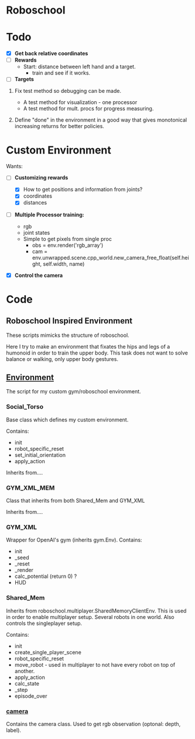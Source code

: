 Roboschool
==========

# Todo

- [x] **Get back relative coordinates**
- [ ] **Rewards**
	- Start: distance between left hand and a target.
		- train and see if it works.
- [ ] **Targets**

1. Fix test method so debugging can be made.
	 * A test method for visualization - one processor
	 * A test method for mult. procs for progress measuring.
	
2. Define "done" in the environment in a good way that gives monotonical increasing returns for better policies.


# Custom Environment
Wants:
- [ ] **Customizing rewards**
	* [x] How to get positions and information from joints?
	* [x] coordinates
	* [x] distances

- [ ] **Multiple Processor training:**
	* rgb
	* joint states 
	* Simple to get pixels from single proc
		* obs = env.render('rgb_array')
		* cam = env.unwrapped.scene.cpp_world.new_camera_free_float(self.height, self.width, name)

- [x] **Control the camera**


# Code
## Roboschool Inspired Environment
These scripts mimicks the structure of roboschool.

Here I try to make an environment that fixates the hips and legs of a humonoid in order to train the upper body. This task does not want to solve balance or walking, only upper body gestures.

## [Environment](environment.py)
The script for my custom gym/roboschool environment.

### Social_Torso 
Base class which defines my custom environment.

Contains:
* init
* robot_specific_reset
* set_initial_orientation
* apply_action

Inherits from....

### GYM_XML_MEM
Class that inherits from both Shared_Mem and GYM_XML

Inherits from....

### GYM_XML

Wrapper for OpenAI's gym (inherits gym.Env).
Contains:
* init
* \_seed
* \_reset
* \_render
* calc_potential (return 0) ?
* HUD

### Shared_Mem
Inherits from roboschool.multiplayer.SharedMemoryClientEnv.
This is used in order to enable multiplayer setup. Several robots in one world.
Also controls the singleplayer setup.

Contains:
* init
* create_single_player_scene 
* robot_specific_reset
* move_robot - used in multiplayer to not have every robot on top of another.
* apply_action
* calc_state
* \_step
* episode_over


### [camera](camera.py)
Contains the camera class. Used to get rgb observation (optonal: depth, label).


